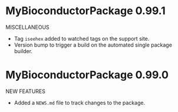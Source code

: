 # MyBioconductorPackage 0.99.1

MISCELLANEOUS

* Tag `iseehex` added to watched tags on the support site.
* Version bump to trigger a build on the automated single package builder.

# MyBioconductorPackage 0.99.0

NEW FEATURES

* Added a `NEWS.md` file to track changes to the package.
